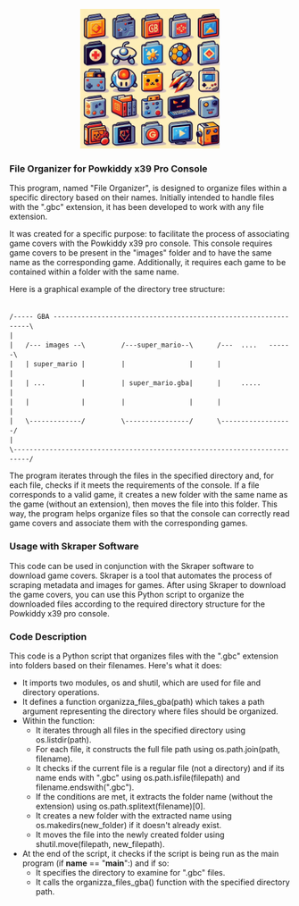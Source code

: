 
<p align="center">
  <img src="https://github.com/Monteleone/GBC-File-Organizer/blob/main/cover_art.jpg" width="250">
</p>





### File Organizer for Powkiddy x39 Pro Console

This program, named "File Organizer", is designed to organize files within a specific directory based on their names. Initially intended to handle files with the ".gbc" extension, it has been developed to work with any file extension.

It was created for a specific purpose: to facilitate the process of associating game covers with the Powkiddy x39 pro console. This console requires game covers to be present in the "images" folder and to have the same name as the corresponding game. Additionally, it requires each game to be contained within a folder with the same name.

Here is a graphical example of the directory tree structure:

<code>
/----- GBA ----------------------------------------------------------------\
|                                                                            
|   /--- images --\         /---super_mario--\      /---  ....   ------\    
|   | super_mario |         |                |      |                  |    
|   | ...         |         | super_mario.gba|      |     .....        |    
|   |             |         |                |      |                  |    
|   \-------------/         \----------------/      \------------------/    
|                                                                            
\--------------------------------------------------------------------------/
</code>







The program iterates through the files in the specified directory and, for each file, checks if it meets the requirements of the console. If a file corresponds to a valid game, it creates a new folder with the same name as the game (without an extension), then moves the file into this folder. This way, the program helps organize files so that the console can correctly read game covers and associate them with the corresponding games.

### Usage with Skraper Software

This code can be used in conjunction with the Skraper software to download game covers. Skraper is a tool that automates the process of scraping metadata and images for games. After using Skraper to download the game covers, you can use this Python script to organize the downloaded files according to the required directory structure for the Powkiddy x39 pro console.


### Code Description

This code is a Python script that organizes files with the ".gbc" extension into folders based on their filenames. Here's what it does:

-   It imports two modules, os and shutil, which are used for file and directory operations.
-   It defines a function organizza_files_gba(path) which takes a path argument representing the directory where files should be organized.
-   Within the function:
    -   It iterates through all files in the specified directory using os.listdir(path).
    -   For each file, it constructs the full file path using os.path.join(path, filename).
    -   It checks if the current file is a regular file (not a directory) and if its name ends with ".gbc" using os.path.isfile(filepath) and filename.endswith(".gbc").
    -   If the conditions are met, it extracts the folder name (without the extension) using os.path.splitext(filename)[0].
    -   It creates a new folder with the extracted name using os.makedirs(new_folder) if it doesn't already exist.
    -   It moves the file into the newly created folder using shutil.move(filepath, new_filepath).
-   At the end of the script, it checks if the script is being run as the main program (if **name** == "**main**":) and if so:
    -   It specifies the directory to examine for ".gbc" files.
    -   It calls the organizza_files_gba() function with the specified directory path.
    
